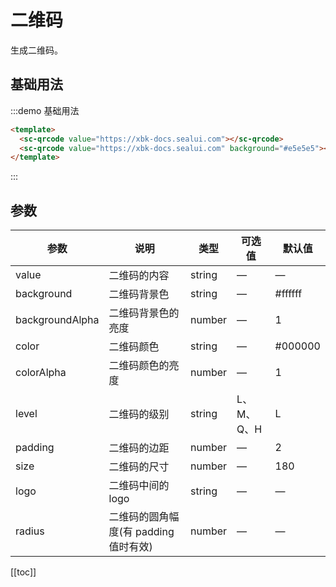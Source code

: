 # 二维码

生成二维码。

## 基础用法

:::demo 基础用法

```html
<template>
  <sc-qrcode value="https://xbk-docs.sealui.com"></sc-qrcode>
  <sc-qrcode value="https://xbk-docs.sealui.com" background="#e5e5e5"></sc-qrcode>
</template>
```

:::

## 参数

| 参数            | 说明                                  | 类型   | 可选值     | 默认值  |
| --------------- | ------------------------------------- | ------ | ---------- | ------- |
| value           | 二维码的内容                          | string | —          | —       |
| background      | 二维码背景色                          | string | —          | #ffffff |
| backgroundAlpha | 二维码背景色的亮度                    | number | —          | 1       |
| color           | 二维码颜色                            | string | —          | #000000 |
| colorAlpha      | 二维码颜色的亮度                      | number | —          | 1       |
| level           | 二维码的级别                          | string | L、M、Q、H | L       |
| padding         | 二维码的边距                          | number | —          | 2       |
| size            | 二维码的尺寸                          | number | —          | 180     |
| logo            | 二维码中间的 logo                     | string | —          | —       |
| radius          | 二维码的圆角幅度(有 padding 值时有效) | number | —          | —       |

[[toc]]

